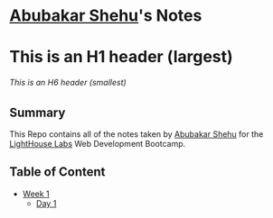 # [Abubakar Shehu](https://github.com/Abubakar-Shehu)'s Notes

# This is an H1 header (largest)

###### This is an H6 header (smallest)

## Summary

This Repo contains all of the notes taken by [Abubakar Shehu](https://github.com/Abubakar-Shehu) for the [LightHouse Labs](https://www.lighthouselabs.ca/en) Web Development Bootcamp.

## Table of Content
- [Week 1](/Week_1/)
  - [Day 1](/Week_1/Day_1/)
